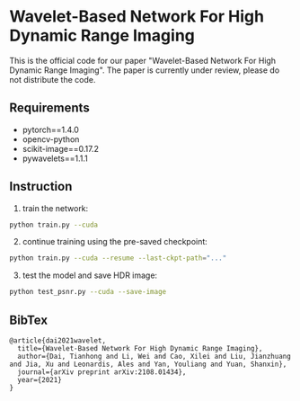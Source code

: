 # Wavelet-Based Network For High Dynamic Range Imaging
This is the official code for our paper "Wavelet-Based Network For High Dynamic Range Imaging". The paper is currently under review, please do not distribute the code.

## Requirements
- pytorch==1.4.0
- opencv-python
- scikit-image==0.17.2
- pywavelets==1.1.1

## Instruction
1. train the network:
```bash
python train.py --cuda
```
2. continue training using the pre-saved checkpoint:
```bash
python train.py --cuda --resume --last-ckpt-path="..."
```
3. test the model and save HDR image:
```bash
python test_psnr.py --cuda --save-image
```

## BibTex
```
@article{dai2021wavelet,
  title={Wavelet-Based Network For High Dynamic Range Imaging},
  author={Dai, Tianhong and Li, Wei and Cao, Xilei and Liu, Jianzhuang and Jia, Xu and Leonardis, Ales and Yan, Youliang and Yuan, Shanxin},
  journal={arXiv preprint arXiv:2108.01434},
  year={2021}
}
```